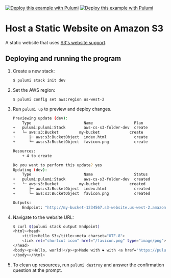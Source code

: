 [![Deploy this example with Pulumi](https://www.pulumi.com/images/deploy-with-pulumi/dark.svg)](https://app.pulumi.com/new?template=https://github.com/pulumi/examples/blob/master/aws-cs-s3-folder/README.md#gh-light-mode-only)
[![Deploy this example with Pulumi](https://get.pulumi.com/new/button-light.svg)](https://app.pulumi.com/new?template=https://github.com/pulumi/examples/blob/master/aws-cs-s3-folder/README.md#gh-dark-mode-only)

# Host a Static Website on Amazon S3

A static website that uses [S3's website support](https://docs.aws.amazon.com/AmazonS3/latest/dev/WebsiteHosting.html).

## Deploying and running the program

1.  Create a new stack:

    ```bash
    $ pulumi stack init dev
    ```

1.  Set the AWS region:

    ```
    $ pulumi config set aws:region us-west-2
    ```

1.  Run `pulumi up` to preview and deploy changes.

    ```bash
    Previewing update (dev):
        Type                       Name                  Plan
    +   pulumi:pulumi:Stack        aws-cs-s3-folder-dev  create
    +   └─ aws:s3:Bucket         my-bucket             create
    +      ├─ aws:s3:BucketObject  index.html            create
    +      └─ aws:s3:BucketObject  favicon.png           create

    Resources:
        + 4 to create

    Do you want to perform this update? yes
    Updating (dev):
        Type                       Name                  Status
    +   pulumi:pulumi:Stack        aws-cs-s3-folder-dev  created
    +   └─ aws:s3:Bucket         my-bucket             created
    +      ├─ aws:s3:BucketObject  index.html            created
    +      └─ aws:s3:BucketObject  favicon.png           created

    Outputs:
        Endpoint: "http://my-bucket-1234567.s3-website.us-west-2.amazonaws.com"
    ```

1.  Navigate to the website URL:

    ```bash
    $ curl $(pulumi stack output Endpoint)
    <html><head>
        <title>Hello S3</title><meta charset="UTF-8">
        <link rel="shortcut icon" href="/favicon.png" type="image/png">
    </head>
    <body><p>Hello, world!</p><p>Made with ❤️ with <a href="https://pulumi.com">Pulumi</a></p>
    </body></html>
    ```

1.  To clean up resources, run `pulumi destroy` and answer the confirmation question at the prompt.

